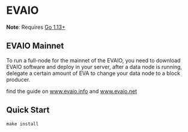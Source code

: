 # EVAIO

**Note**: Requires [Go 1.13+](https://golang.org/dl/)


## EVAIO Mainnet

To run a full-node for the mainnet of the EVAIO, you need to download EVAIO software and deploy in your server, after a data node is running, delegate a certain amount of EVA to change your data node to a block producer.

find the guide on www.evaio.info and www.evaio.net

## Quick Start

```
make install
```